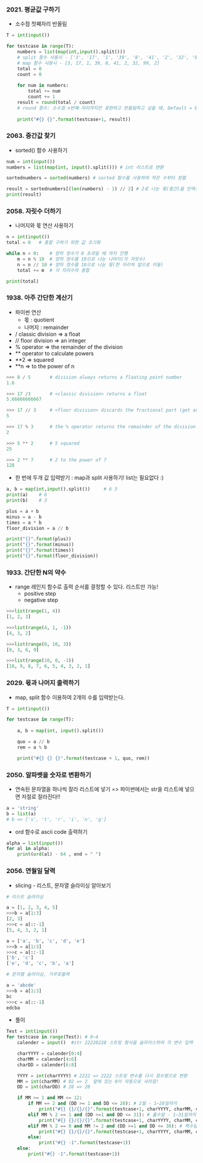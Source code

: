 ### 2021. 평균값 구하기

- 소수점 첫째자리 반올림

```python
T = int(input())

for testcase in range(T):
    numbers = list(map(int,input().split()))
    # split 함수 사용시 - ['3', '17', '1', '39', '8', '41', '2', '32', '99', '2']
    # map 함수 사용시 - [3, 17, 1, 39, 8, 41, 2, 32, 99, 2]
    total = 0
    count = 0
    
    for num in numbers:
        total += num
        count += 1
    result = round(total / count) 
    # round 함수: 소수점 n번째 자리까지만 표현하고 반올림하고 싶을 때, Default = 0, round(n, 0)
    
    print("#{} {}".format(testcase+1, result))
```



### 2063. 중간값 찾기

- sorted() 함수 사용하기

```python
num = int(input())
numbers = list(map(int, input().split())) # int 리스트로 변환

sortednumbers = sorted(numbers) # sorted 함수를 사용하여 작은 수부터 정렬

result = sortednumbers[(len(numbers) - 1) // 2] # 2로 나눈 몫(중간)을 인덱스로 가지는 리스트 요소를 반환 
print(result) 
```



### 2058. 자릿수 더하기

- 나머지와 몫 연산 사용하기

```python
n = int(input()) 
total = 0   # 총합 구하기 위한 값 초기화

while n > 0:    # 양의 정수가 0 초과일 때 까지 진행
    m = n % 10  # 양의 정수를 10으로 나눈 나머지(각 자릿수)
    n = n // 10 # 양의 정수를 10으로 나눈 몫(한 자리씩 앞으로 이동)
    total += m  # 각 자리수의 총합

print(total)
```



### 1938. 아주 간단한 계산기

- 파이썬 연산
  - 몫 : quotient 
  - 나머지 : remainder
- / classic division => a float
- // floor division => an integer
- % operator => the remainder of the division
- ** operator to calculate powers
- **2 => squared
- **n => to the power of n

```python
>>> 8 / 5		# division always returns a floating point number
1.6

>>> 17 /3		# <classic division> returns a float
5.66666666667

>>> 17 // 3		# <floor division> discards the fractional part (get an integer result)
5

>>> 17 % 3		# the % operator returns the remainder of the division
2

>>> 5 ** 2		# 5 squared
25

>>> 2 ** 7		# 2 to the power of 7
128
```

- 한 번에 두개 값 입력받기 : map과 split 사용하기! list는 필요없다 :)

```python
a, b = map(int,input().split())		# 6 3
print(a)	# 6
print(b)	# 3

plus = a + b
minus = a - b
times = a * b
floor_division = a // b

print("{}".format(plus))
print("{}".format(minus))
print("{}".format(times))
print("{}".format(floor_division))
```



### 1933. 간단한 N의 약수

- range 레인지 함수로 출력 순서를 결정할 수 있다. 리스트만 가능!
  - positive step
  - negative step

```python
>>>list(range(1, 4))
[1, 2, 3]

>>>list(range(4, 1, -1))
[4, 3, 2]

>>>list(range(0, 10, 3))
[0, 3, 6, 9]

>>>list(range(10, 0, -1))
[10, 9, 8, 7, 6, 5, 4, 3, 2, 1]
```



### 2029. 몫과 나머지 출력하기

- map, split 함수 이용하여 2개의 수를 입력받는다.

```python
T = int(input())

for testcase in range(T):
    
    a, b = map(int, input().split())

    quo = a // b
    rem = a % b

    print("#{} {} {}".format(testcase + 1, quo, rem))
```



### 2050. 알파벳을 숫자로 변환하기

- 연속된 문자열을 하나씩 잘라 리스트에 넣기 => 파이썬에서는 str을 리스트에 넣으면 저절로 잘라진다!!

```python 
a = 'string'
b = list(a)
# b => ['s', 't', 'r', 'i', 'n', 'g']
```

- ord 함수로 ascii code 출력하기

```python
alpha = list(input())
for al in alpha:
    print(ord(al) - 64 , end = " ")
```



### 2056. 연월일 달력

- slicing - 리스트, 문자열 슬라이싱 알아보기

```python
# 리스트 슬라이싱

a = [1, 2, 3, 4, 5]
>>>b = a[1:3]
[2, 3]
>>>c = a[::-1]
[5, 4, 3, 2, 1]

a = ['a', 'b', 'c', 'd', 'e']
>>>b = a[1:3]
>>>c = a[::-1]
['b', 'c']
['e', 'd', 'c', 'b', 'a']

# 문자열 슬라이싱, 거꾸로출력

a = 'abcde'
>>>b = a[1:3]
bc
>>>c = a[::-1]
edcba
```

- 풀이

```python
Test = int(input())
for testcase in range(Test): # 0~4
    calender = input()  #str 22220228 스트링 형식을 슬라이스하여 각 변수 입력

    charYYYY = calender[0:4]
    charMM = calender[4:6]
    charDD = calender[6:8]

    YYYY = int(charYYYY) # 2222 => 2222 스트링 변수를 다시 정수형으로 변환
    MM = int(charMM) # 02 => 2  앞에 있는 0이 자동으로 사라짐!
    DD = int(charDD) # 28 => 28

    if MM >= 1 and MM <= 12:
        if MM == 2 and (DD >= 1 and DD <= 28): # 2월 - 1~28일까지
            print("#{} {}/{}/{}".format(testcase+1, charYYYY, charMM, charDD))
        elif MM % 2 == 1 and (DD >=1 and DD <= 31): # 홀수달 - 1~31일까지
            print("#{} {}/{}/{}".format(testcase+1, charYYYY, charMM, charDD))
        elif MM % 2 == 0 and MM != 2 and (DD >=1 and DD <= 30): # 짝수달 - 1~30일까지 + 2월제외
            print("#{} {}/{}/{}".format(testcase+1, charYYYY, charMM, charDD))
        else:
            print("#{} -1".format(testcase+1))
    else:
        print("#{} -1".format(testcase+1))
```
